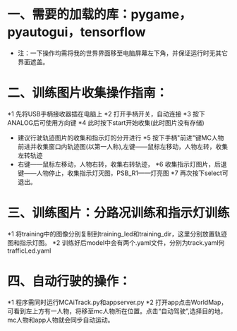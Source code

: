 # 一、需要的加载的库：pygame，pyautogui，tensorflow

* 注：一下操作均需将我的世界界面移至电脑屏幕左下角，并保证运行时无其它界面遮盖。

# 二、训练图片收集操作指南：
*1 先将USB手柄接收器插在电脑上
*2 打开手柄开关，自动连接
*3 按下ANALOG后可使用方向键
*4 此时按下start开始收集(此时图片没有存储)
*   建议行驶轨迹图片的收集和指示灯的分开进行
*5 按下手柄"前进"键MC人物前进并收集窗口内轨迹图(以第一人称),左键——鼠标左移动，人物左转，收集左转轨迹
*   右键——鼠标左移动，人物右转，收集右转轨迹，
*6 收集指示灯图片，后退键——人物停止，收集指示灯灭图，PSB_R1——灯亮图
*7 再次按下select可退出。

# 三、训练图片：分路况训练和指示灯训练
*1 将training中的图像分别复制到training_led和training_dir，这里分别放置轨迹图和指示灯图。
*2 训练好后model中会有两个.yaml文件，分别为track.yaml何trafficLed.yaml

# 四、自动行驶的操作：
*1 程序需同时运行MCAiTrack.py和appserver.py
*2 打开app点击WorldMap，可看到左上方有一人物，将移至mc人物所在位置。点击“自动驾驶”,选择目的地，
     mc人物和app人物就会同步自动运动。

